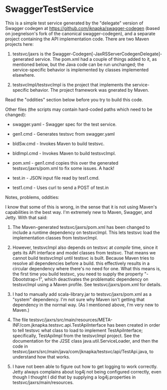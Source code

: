# SwaggerTestService

This is a simple test service generated by the "delegate" version of Swagger codegen at https://github.com/jknapka/swagger-codegen (based on joegnelson's fork of the canonical swagger-codegen), and a separate project containing the API implementation code. There are two Maven projects here:

1) testsvc/jaxrs is the Swagger-Codegen[-JaxRSServerCodegenDelegate]-generated service. The pom.xml had a couple of things added to it, as mentioned below, but the Java code can be run unchanged; the service-specific behavior is implemented by classes implemented elsewhere.

2) testsvcImpl/testsvcImpl is the project that implements the service-specific behavior. The project framework was gnerated by Maven.

Read the "oddities" section below before you try to build this code.

Other files (the scripts may contain hard-coded paths which need to be changed):

  * swagger.yaml - Swagger spec for the test service.
 
  * gen1.cmd - Generates testsvc from swagger.yaml
 
  * bldSw.cmd - Invokes Maven to build testsvc.
 
  * bldImpl.cmd - Invokes Maven to build testsvcImpl.
 
  * pom.xml - gen1.cmd copies this over the generated testsvc/jaxrs/pom.xml to fix some issues. A hack!
 
  * test.in - JSON input file read by test1.cmd.
 
  * test1.cmd - Uses curl to send a POST of test.in

Notes, problems, oddities:

I know that some of this is wrong, in the sense that it is not using Maven's capabilities in the best way. I'm extremely new to Maven, Swagger, and Jetty. With that said:

1) The Maven-generated testsvc/jaxrs/pom.xml has been changed to include a runtime dependency on testsvcImpl. This lets testsvc load the implementation classes from testsvcImpl.

2) However, testsvcImpl also depends on testsvc at *compile* time, since it gets its API interface and model classes from testsvc. That means we cannot build testsvcImpl until testsvc is built. Because Maven tries to resolve all dependencies before a build. this effectively results in a circular dependency where there's no need for one.  What this means is, the first time you build testsvc, you need to supply the property "-Dbootstrap=1", which deactivates the problematic dependency on testsvcImpl using a Maven profile. See testsvc/jaxrs/pom.xml for details.

3) I had to manually add scala-library.jar to testsvc/jaxrs/pom.xml as a "system" dependency. I'm not sure why Maven isn't getting that dependency in the normal way. (As I mentioned above, I'm very new to Maven.)

4) The file testsvc/jaxrs/src/main/resources/META-INF/com.jknapka.testsvc.api.TestApiInterface has been created in order to tell testsvc what class to load to implement TestApiInterface; specifically, TestApiImpl from the testsvcImpl project. See the documentation for the J2SE class java.util.ServiceLoader, and then the code in testsvc/jaxrs/src/main/java/com/jknapka/testsvc/api/TestApi.java, to understand how that works.

5) I have not been able to figure out how to get logging to work correctly. Jetty always complains about log4j not being configured correctly, even though I thought I did that by supplying a log4j.properties in testsvc/jaxrs/main/resources.
